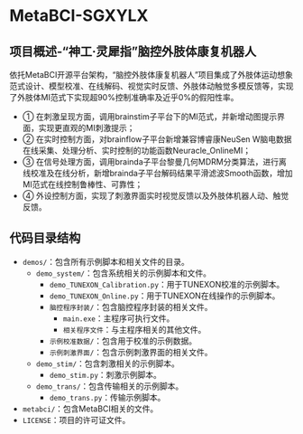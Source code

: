 # MetaBCI-SGXYLX

## 项目概述-“神工·灵犀指”脑控外肢体康复机器人
依托MetaBCI开源平台架构，“脑控外肢体康复机器人”项目集成了外肢体运动想象范式设计、模型校准、在线解码、视觉实时反馈、外肢体动触觉多模反馈等，实现了外肢体MI范式下实现超90%控制准确率及近乎0%的假阳性率。
- ① 在刺激呈现方面，调用brainstim子平台下的MI范式，并新增动图提示界面，实现更直观的MI刺激提示；
- ② 在实时控制方面，对brainflow子平台新增兼容博睿康NeuSen W脑电数据在线采集、处理分析、实时控制的功能函数Neuracle_OnlineMI；
- ③ 在信号处理方面，调用brainda子平台黎曼几何MDRM分类算法，进行离线校准及在线分析，新增brainda子平台解码结果平滑滤波Smooth函数，增加MI范式在线控制鲁棒性、可靠性；
- ④ 外设控制方面，实现了刺激界面实时视觉反馈以及外肢体机器人动、触觉反馈。

## 代码目录结构

- `demos/`：包含所有示例脚本和相关文件的目录。
  - `demo_system/`：包含系统相关的示例脚本和文件。
    - `demo_TUNEXON_Calibration.py`：用于TUNEXON校准的示例脚本。
    - `demo_TUNEXON_Online.py`：用于TUNEXON在线操作的示例脚本。
    - `脑控程序封装/`：包含脑控程序封装的相关文件。
      - `main.exe`：主程序可执行文件。
      - `相关程序文件`：与主程序相关的其他文件。
    - `示例校准数据/`：包含用于校准的示例数据。
    - `示例刺激界面/`：包含示例刺激界面的相关文件。
  - `demo_stim/`：包含刺激相关的示例脚本。
    - `demo_stim.py`：刺激示例脚本。
  - `demo_trans/`：包含传输相关的示例脚本。
    - `demo_trans.py`：传输示例脚本。
- `metabci/`：包含MetaBCI相关的文件。
- `LICENSE`：项目的许可证文件。
